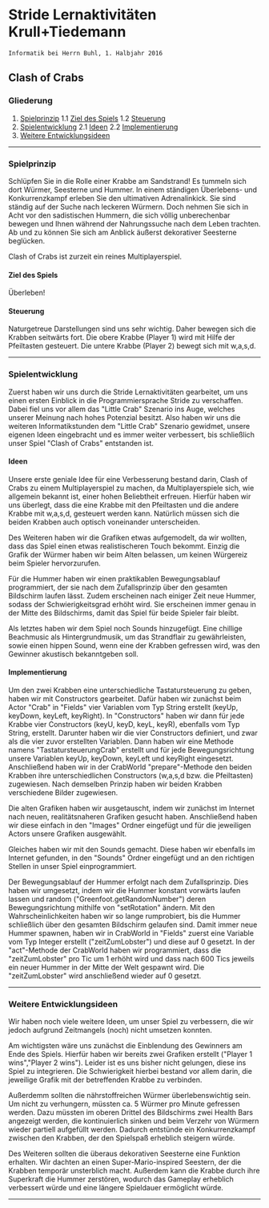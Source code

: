 
# Stride Lernaktivitäten Krull+Tiedemann
    Informatik bei Herrn Buhl, 1. Halbjahr 2016
 
## Clash of Crabs

### Gliederung
1. [Spielprinzip](#a)
     1.1 [Ziel des Spiels](#b)
     1.2 [Steuerung](#c)
2. [Spielentwicklung](#d)
    2.1 [Ideen](#g)
    2.2 [Implementierung](#e)
3. [Weitere Entwicklungsideen](#f)

___ 

### <a id="a">Spielprinzip</a>

Schlüpfen Sie in die Rolle einer Krabbe am Sandstrand! 
Es tummeln sich dort Würmer, Seesterne und Hummer. In einem ständigen Überlebens- und Konkurrenzkampf erleben Sie den ultimativen Adrenalinkick. Sie sind ständig auf der Suche nach leckeren Würmern. Doch nehmen Sie sich in Acht vor den sadistischen Hummern, die sich völlig unberechenbar bewegen und Ihnen während der Nahrungssuche nach dem Leben trachten. 
Ab und zu können Sie sich am Anblick äußerst dekorativer Seesterne beglücken.

Clash of Crabs ist zurzeit ein reines Multiplayerspiel.

#### <a id="b">Ziel des Spiels</a>

Überleben!

#### <a id="c">Steuerung</a>

Naturgetreue Darstellungen sind uns sehr wichtig. Daher bewegen sich die Krabben seitwärts fort.
Die obere Krabbe (Player 1) wird mit Hilfe der Pfeiltasten gesteuert.
Die untere Krabbe (Player 2) bewegt sich mit w,a,s,d.

___ 

### <a id="d">Spielentwicklung</a>

Zuerst haben wir uns durch die Stride Lernaktivitäten gearbeitet, um uns einen ersten Einblick in die Programmiersprache Stride zu verschaffen. Dabei fiel uns vor allem das "Little Crab" Szenario ins Auge, welches unserer Meinung nach hohes Potenzial besitzt. Also haben wir uns die weiteren Informatikstunden dem "Little Crab" Szenario gewidmet, unsere eigenen Ideen eingebracht und es immer weiter verbessert, bis schließlich unser Spiel "Clash of Crabs" entstanden ist.

#### <a id="g">Ideen</a>

Unsere erste geniale Idee für eine Verbesserung bestand darin, Clash of Crabs zu einem Multiplayerspiel zu machen, da Multiplayerspiele sich, wie allgemein bekannt ist, einer hohen Beliebtheit erfreuen. Hierfür haben wir uns überlegt, dass die eine Krabbe mit den Pfeiltasten und die andere Krabbe mit w,a,s,d, gesteuert werden kann. Natürlich müssen sich die beiden Krabben auch optisch voneinander unterscheiden.

Des Weiteren haben wir die Grafiken etwas aufgemodelt, da wir wollten, dass das Spiel einen etwas realistischeren Touch bekommt.
Einzig die Grafik der Würmer haben wir beim Alten belassen, um keinen Würgereiz beim Spieler hervorzurufen.

Für die Hummer haben wir einen praktikablen Bewegungsablauf programmiert, der sie nach dem Zufallsprinzip über den gesamten Bildschirm laufen lässt. Zudem erscheinen nach einiger Zeit neue Hummer, sodass der Schwierigkeitsgrad erhöht wird. Sie erscheinen immer genau in der Mitte des Bildschirms, damit das Spiel für beide Spieler fair bleibt.

Als letztes haben wir dem Spiel noch Sounds hinzugefügt. Eine chillige Beachmusic als Hintergrundmusik, um das Strandflair zu gewährleisten, sowie einen hippen Sound, wenn eine der Krabben gefressen wird, was den Gewinner akustisch bekanntgeben soll.

#### <a id="e">Implementierung</a>

Um den zwei Krabben eine unterschiedliche Tastatursteuerung zu geben, haben wir mit Constructors gearbeitet. 
Dafür haben wir zunächst beim Actor "Crab" in "Fields" vier Variablen vom Typ String erstellt (keyUp, keyDown, keyLeft, keyRight). In "Constructors" haben wir dann für jede Krabbe vier Constructors (keyU, keyD, keyL, keyR), ebenfalls vom Typ String, erstellt. Darunter haben wir die vier Constructors definiert, und zwar als die vier zuvor erstellten Variablen. 
Dann haben wir eine Methode namens "TastatursteuerungCrab" erstellt und für jede Bewegungsrichtung unsere Variablen keyUp, keyDown, keyLeft und keyRight eingesetzt.
Anschließend haben wir in der CrabWorld "prepare"-Methode den beiden Krabben ihre unterschiedlichen Constructors 
(w,a,s,d bzw. die Pfeiltasten) zugewiesen.
Nach demselben Prinzip haben wir beiden Krabben verschiedene Bilder zugewiesen.

Die alten Grafiken haben wir ausgetauscht, indem wir zunächst im Internet nach neuen, realitätsnaheren Grafiken gesucht haben.
Anschließend haben wir diese einfach in den "Images" Ordner eingefügt und für die jeweiligen Actors unsere Grafiken ausgewählt.

Gleiches haben wir mit den Sounds gemacht. Diese haben wir ebenfalls im Internet gefunden, in den "Sounds" Ordner eingefügt und an den richtigen Stellen in unser Spiel einprogrammiert.

Der Bewegungsablauf der Hummer erfolgt nach dem Zufallsprinzip. Dies haben wir umgesetzt, indem  wir die Hummer konstant vorwärts laufen lassen und random ("Greenfoot.getRandomNumber") deren Bewegungsrichtung mithilfe von "setRotation"  ändern. 
Mit den Wahrscheinlichkeiten haben wir so lange rumprobiert, bis die Hummer schließlich über den gesamten Bildschirm gelaufen sind.
Damit immer neue Hummer spawnen, haben wir in CrabWorld in "Fields" zuerst eine Variable vom Typ Integer erstellt ("zeitZumLobster") und diese auf 0 gesetzt. In der "act"-Methode der CrabWorld haben wir programmiert, dass die "zeitZumLobster" pro Tic um 1 erhöht wird und dass nach 600 Tics jeweils ein neuer Hummer in der Mitte der Welt gespawnt wird. Die "zeitZumLobster" wird anschließend wieder auf 0 gesetzt.

___ 

### <a id="f">Weitere Entwicklungsideen</a>

Wir haben noch viele weitere Ideen, um unser Spiel zu verbessern, die wir jedoch aufgrund Zeitmangels (noch) nicht umsetzen konnten. 

Am wichtigsten wäre uns zunächst die Einblendung des Gewinners am Ende des Spiels. Hierfür haben wir bereits zwei Grafiken  erstellt ("Player 1 wins","Player 2 wins"). Leider ist es uns bisher nicht gelungen, diese ins Spiel zu integrieren. Die Schwierigkeit hierbei bestand vor allem darin, die jeweilige Grafik mit der betreffenden Krabbe zu verbinden.

Außerdemm sollten die nährstoffreichen Würmer überlebenswichtig sein. Um nicht zu verhungern, müssten ca. 5 Würmer pro Minute gefressen werden. 
Dazu müssten im oberen Drittel des Bildschirms zwei Health Bars angezeigt werden, die kontinuierlich sinken und beim Verzehr von Würmern wieder partiell aufgefüllt werden. Dadurch entstünde ein Konkurrenzkampf zwischen den Krabben, der den Spielspaß erheblich steigern würde.

Des Weiteren sollten die überaus dekorativen Seesterne eine Funktion erhalten. Wir dachten an einen Super-Mario-inspired Seestern, der die Krabben temporär unsterblich macht. Außerdem kann die Krabbe durch ihre Superkraft die Hummer zerstören, wodurch das Gameplay erheblich verbessert würde und eine längere Spieldauer ermöglicht würde. 

___ 

